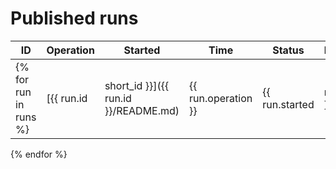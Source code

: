 # Published runs

| ID | Operation | Started | Time | Status | Label |
| -- | --------- | ------- | ---- | ------ | ----- |
{% for run in runs %}| [{{ run.id|short_id }}]({{ run.id }}/README.md) | {{ run.operation }} | {{ run.started|nbsp }} | {{ run.time|nbsp }} | {{ run.status|nbsp }} | {{ run.label|nbsp }} |
{% endfor %}
